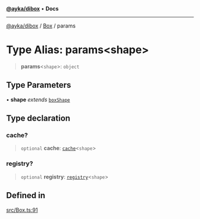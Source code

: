 [**@ayka/dibox**](../../../README.md) • **Docs**

***

[@ayka/dibox](../../../globals.md) / [Box](../README.md) / params

# Type Alias: params\<shape\>

> **params**\<`shape`\>: `object`

## Type Parameters

• **shape** *extends* [`boxShape`](boxShape.md)

## Type declaration

### cache?

> `optional` **cache**: [`cache`](cache.md)\<`shape`\>

### registry?

> `optional` **registry**: [`registry`](registry.md)\<`shape`\>

## Defined in

[src/Box.ts:91](https://github.com/AndreyMork/dibox/blob/a4051a8bb2daf3e4608cc74f5ffa76c67223e300/src/Box.ts#L91)
